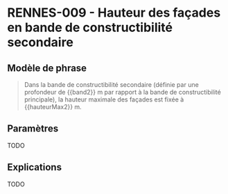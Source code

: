 # RENNES-009 - Hauteur des façades en bande de constructibilité secondaire

## Modèle de phrase

> Dans la bande de constructibilité secondaire (définie par une profondeur de {{band2}} m par rapport à la bande de constructibilité principale), 
> la hauteur maximale des façades est fixée à {{hauteurMax2}} m. 

## Paramètres 

TODO

## Explications

TODO


